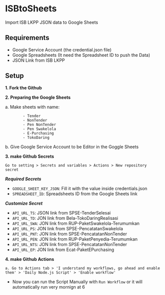 # ISBtoSheets
Import ISB LKPP JSON data to Google Sheets

## Requirements
- Google Service Account (the credential.json file)
- Google Spreadsheets (It need the Spreadsheet ID to push the Data)
- JSON Link from ISB LKPP

## Setup
**1. Fork the Github**

**2. Preparing the Google Sheets**

a. Make sheets with name:
``` 
        - Tender
        - NonTender
        - Pen NonTender
        - Pen Swakelola
        - E-Purchasing
        - TokoDaring
```
b. Give Google Service Account to be Editor in the Goggle Sheets

**3. make Github Secrets**
```
Go to setting > Secrets and variables > Actions > New repository secret
```
***Required Secrets***
- `GOOGLE_SHEET_KEY_JSON`: Fill it with the value inside credentials.json
- `SPREADSHEET_ID`: Spreadsheets ID from the Google Sheets link

***Customize Secret***
- `API_URL_TS`: JSON link from SPSE-TenderSelesai 
- `API_URL_TD`: JON link from Bela-TokoDaringRealisasi 
- `API_URL_SWA`: JON link from RUP-PaketSwakelola-Terumumkan
- `API_URL_PS`: JON link from SPSE-PencatatanSwakelola 
- `API_URL_PNT`: JON link from SPSE-PencatatanNonTender 
- `API_URL_PEN`: JON link from RUP-PaketPenyedia-Terumumkan
- `API_URL_NTS`: JON link from SPSE-PencatatanNonTender 
- `API_URL_EP`: JON link from Ecat-PaketEPurchasing 

**4. make Github Actions**
```
a. Go to Actions tab > 'I understand my workflows, go ahead and enable them' > 'Daily Node.js Script' > 'Enable workflow'
```
 - Now you can run the Script Manually with `Run Workflow` or it will automatically run very mornign at 6

